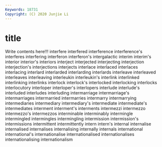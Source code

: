 ```yaml
---
Keywords: 18731
Copyright: (C) 2020 Junjie Li
---
```


# title

Write contents here!!!
interfere 
interfered 
interference 
interference's
interferes 
interfering 
interferon 
interferon's 
intergalactic 
interim 
interim's 
interior 
interior's 
interiors
interject 
interjected 
interjecting 
interjection 
interjection's 
interjections 
interjects 
interlace 
interlaced 
interlaces
interlacing 
interlard 
interlarded 
interlarding 
interlards 
interleave 
interleaved 
interleaves 
interleaving 
interleukin
interleukin's 
interlink 
interlinked 
interlinking 
interlinks 
interlock 
interlock's 
interlocked 
interlocking 
interlocks
interlocutory 
interloper 
interloper's 
interlopers 
interlude 
interlude's 
interluded 
interludes 
interluding 
intermarriage
intermarriage's 
intermarriages 
intermarried 
intermarries 
intermarry 
intermarrying 
intermediaries 
intermediary 
intermediary's 
intermediate
intermediate's 
intermediates 
interment 
interment's 
interments 
intermezzi 
intermezzo 
intermezzo's 
intermezzos 
interminable
interminably 
intermingle 
intermingled 
intermingles 
intermingling 
intermission 
intermission's 
intermissions 
intermittent 
intermittently
intern 
intern's 
internal 
internalise 
internalised 
internalises 
internalising 
internally 
internals 
international
international's 
internationalise 
internationalised 
internationalises 
internationalising 
internationalism 
